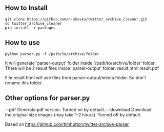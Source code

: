## How to Install

    git clone https://github.com/n-shevko/twitter_archive_cleaner.git
    cd twitter_archive_cleaner
    pip install -r packages

## How to use

    python parser.py -f /path/to/archive/folder

It will generate 'parser-output' folder inside '/path/to/archive/folder' folder.
There will be 2 result files inside 'parser-output' folder:
result.html
result.pdf     

File result.html will use files from parser-output/media folder. 
So don't rename this folder.

## Other options for parser.py

--pdf           Generate pdf version. Turned on by default.
--download      Download the original size images (may take 1-2 hours). Turned off by default.

Based on https://github.com/timhutton/twitter-archive-parser

